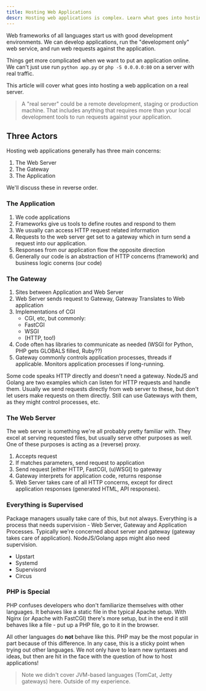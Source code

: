 ```yaml
---
title: Hosting Web Applications
descr: Hosting web applications is complex. Learn what goes into hosting web applications of any language.
---
```


<!--

Hosting web applications can be complex.

1. Web Server - Acts as a Proxy
2. Gateway - Translates request from web server into web application
3. Application - Our code which takes a request and responds to it

PHP - PHP is different, in Apache it acted like a static file. 
      With PHP-FPM, it's closer to the more common scheme,
      which is why PHP developers sometimes 

To host a web application, a web server can accept an HTTP request and pass it (proxy it) off to a "gateway". The gateway handles converting the request into something an application can understand.

These gateways are various implementations and flavors of a "CGI"s - a [Common Gateway Interfaces](http://en.wikipedia.org/wiki/Common_Gateway_Interface).

For example, many Python applications use the [uWSGI](http://wsgi.readthedocs.org/en/latest/) gateway. Apache will "proxy" a request to the gateway. In turn, the uWSGI gateway passes the request to the Python application.

PHP, when not directly loaded by Apache, can use the PHP-FPM gateway. FPM is an implementation of the [FastCGI](http://www.fastcgi.com/drupal/) gateway, which is a very common protocol.

Apache can also proxy to web applications over HTTP. This is popular when proxying requests to applications listening on HTTP. NodeJS and Golang are two languages that can listen for HTTP connections directly.

Gunicorn and Unicorn are two popular gateways which can communicate over HTTP as well. These can be used to serve Python and Ruby applications, respectively.

T> Note that gateways are commonly tied to specific languages, but some are not!


PHP:
Before we talk about commonly used gateways, let's discuss the glaring exception to the rule. PHP pages and applications are commonly loaded and parsed *directly* by Apache.

In this setup, Apache does not send PHP requests off to a gateway. Instead, Apache uses a PHP module to parse PHP requests directly. This allows PHP files to be used seamlessly alongside static web files.

I> Apache's `mod_php` makes using PHP extremely easy. It's commonly believed that this ease of use made PHP so successful. It is still commonly used.

Running the PHP module in Apache is as simple as installing Apache's `mod_php`. In Ubuntu, the package for that is "libapache2-mod-php5":
-->

Web frameworks of all languages start us with good development environments. We can develop applications, run the "development only" web service, and run web requests against the application.

Things get more complicated when we want to put an application online. We can't just use run `python app.py` or `php -S 0.0.0.0:80` on a server with real traffic.

This article will cover what goes into hosting a web application on a real server.

> A "real server" could be a remote development, staging or production machine. That includes anything that requires more than your local development tools to run requests against your application.

## Three Actors

Hosting web applications generally has three main concerns:

1. The Web Server
2. The Gateway
3. The Application

We'll discuss these in reverse order.

### The Application

1. We code applications
2. Frameworks give us tools to define routes and respond to them
3. We usually can access HTTP request related information
4. Requests to the web server get set to a gateway which in turn send a request into our application.
5. Responses from our application flow the opposite direction
6. Generally our code is an abstraction of HTTP concerns (framework) and business logic conerns (our code)

### The Gateway

1. Sites between Application and Web Server
2. Web Server sends request to Gateway, Gateway Translates to Web application
3. Implementations of CGI
    - CGI, etc, but commonly:
    - FastCGI
    - WSGI
    - (HTTP, too!)
4. Code often has libraries to communicate as needed (WSGI for Python, PHP gets GLOBALS filled, Ruby??)
5. Gateway commonly controls application processes, threads if applicable. Monitors application processes if long-running.

Some code speaks HTTP directly and doesn't need a gateway. NodeJS and Golang are two examples which can listen for HTTP requests and handle them. Usually we send requests directly from web server to these, but don't let users make requests on them directly. Still can use Gateways with them, as they might control processes, etc.

### The Web Server

The web server is something we're all probably pretty familiar with. They excel at serving requested files, but usually serve other purposes as well. One of these purposes is acting as a (reverse) proxy.

1. Accepts request
2. If matches parameters, send request to application
3. Send request [either HTTP, FastCGI, (u)WSGI] to gateway
4. Gateway interprets for application code, returns response
5. Web Server takes care of all HTTP concerns, except for direct application responses (generated HTML, API responses).

### Everything is Supervised

Package managers usually take care of this, but not always. Everything is a process that needs supervision - Web Server, Gateway and Application Processes. Typically we're concerned about server and gateway (gateway takes care of application). NodeJS/Golang apps might also need supervision.

* Upstart
* Systemd
* Supervisord
* Circus

### PHP is Special

PHP confuses developers who don't familiarize themselves with other languages. It behaves like a static file in the typical Apache setup. With Nginx (or Apache with FastCGI) there's more setup, but in the end it still behaves like a file - put up a PHP file, go to it in the browser.

All other languages do **not** behave like this. PHP may be the most popular in part because of this difference. In any case, this is a sticky point when trying out other languages. We not only have to learn new syntaxes and ideas, but then are hit in the face with the question of how to host applications!

> Note we didn't cover JVM-based languages (TomCat, Jetty gateways) here. Outside of my experience.







